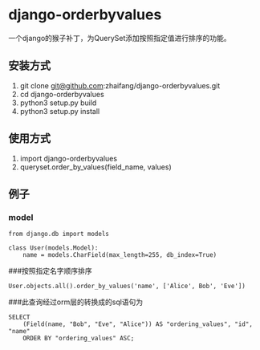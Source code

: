 # django-orderbyvalues
一个django的猴子补丁，为QuerySet添加按照指定值进行排序的功能。

## 安装方式
1. git clone git@github.com:zhaifang/django-orderbyvalues.git
2. cd django-orderbyvalues
3. python3 setup.py build
4. python3 setup.py install

## 使用方式
1. import django-orderbyvalues
2. queryset.order_by_values(field_name, values)

## 例子
### model
```
from django.db import models 

class User(models.Model):
    name = models.CharField(max_length=255, db_index=True)
```
###按照指定名字顺序排序
```
User.objects.all().order_by_values('name', ['Alice', Bob', 'Eve'])
```

###此查询经过orm层的转换成的sql语句为

```
SELECT 
    (Field(name, "Bob", "Eve", "Alice")) AS "ordering_values", "id", "name" 
    ORDER BY "ordering_values" ASC;
```
